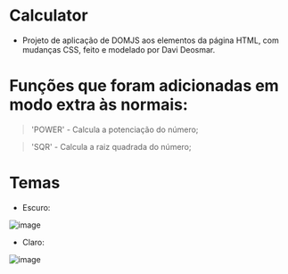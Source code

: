 # Calculator

* Projeto de aplicação de DOMJS aos elementos da página HTML, com mudanças CSS, feito e modelado por Davi Deosmar.

# Funções que foram adicionadas em modo extra às normais:

> 'POWER' - Calcula a potenciação do número;

> 'SQR' - Calcula a raiz quadrada do número;


# Temas
* Escuro:

![image](https://user-images.githubusercontent.com/91736880/213174517-d888b1b6-b705-410e-9b81-5a811aca8772.png)
 
 * Claro:
 
![image](https://user-images.githubusercontent.com/91736880/213174792-549ee351-9173-46bd-8a58-dc1b81660648.png)

